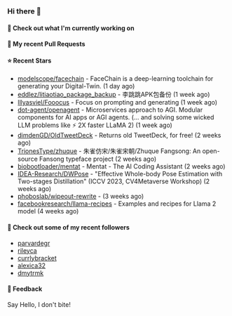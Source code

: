 ### Hi there 👋

#### 👷 Check out what I'm currently working on

#### 🔨 My recent Pull Requests


#### ⭐ Recent Stars

- [modelscope/facechain](https://github.com/modelscope/facechain) - FaceChain is a deep-learning toolchain for generating your Digital-Twin. (1 day ago)
- [eddlez/litiaotiao_package_backup](https://github.com/eddlez/litiaotiao_package_backup) - 李跳跳APK包备份 (1 week ago)
- [lllyasviel/Fooocus](https://github.com/lllyasviel/Fooocus) - Focus on prompting and generating (1 week ago)
- [dot-agent/openagent](https://github.com/dot-agent/openagent) - Microservices approach to AGI. Modular components for AI apps or AGI agents. (... and solving some wicked LLM problems like ⚡ 2X  faster LLaMA 2) (1 week ago)
- [dimdenGD/OldTweetDeck](https://github.com/dimdenGD/OldTweetDeck) - Returns old TweetDeck, for free! (2 weeks ago)
- [TrionesType/zhuque](https://github.com/TrionesType/zhuque) - 朱雀仿宋/朱雀宋朝/Zhuque Fangsong: An open-source Fansong typeface project (2 weeks ago)
- [biobootloader/mentat](https://github.com/biobootloader/mentat) - Mentat - The AI Coding Assistant  (2 weeks ago)
- [IDEA-Research/DWPose](https://github.com/IDEA-Research/DWPose) - &#34;Effective Whole-body Pose Estimation with Two-stages Distillation&#34; (ICCV 2023, CV4Metaverse Workshop) (2 weeks ago)
- [phoboslab/wipeout-rewrite](https://github.com/phoboslab/wipeout-rewrite) -  (3 weeks ago)
- [facebookresearch/llama-recipes](https://github.com/facebookresearch/llama-recipes) - Examples and recipes for Llama 2 model (4 weeks ago)

#### 👯 Check out some of my recent followers

- [parvardegr](https://github.com/parvardegr)
- [rileyca](https://github.com/rileyca)
- [currlybracket](https://github.com/currlybracket)
- [alexica32](https://github.com/alexica32)
- [dmytrmk](https://github.com/dmytrmk)

#### 💬 Feedback

Say Hello, I don't bite!